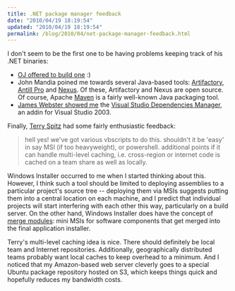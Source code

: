 ```yaml
---
title: .NET package manager feedback
date: "2010/04/19 18:19:54"
updated: "2010/04/19 18:19:54"
permalink: /blog/2010/04/net-package-manager-feedback.html
---
```

I don't seem to be the first one to be having problems keeping track of his .NET binaries:

 * [OJ offered to build one](http://twitter.com/TheColonial/status/12416813543) :)
 * John Mandia poined me towards several Java-based tools: [Artifactory](http://www.jfrog.org/products.php), [Antill Pro](http://www.anthillpro.com/html/default.html) and [Nexus](http://nexus.sonatype.org/). Of these, Artifactory and Nexus are open source. Of course, Apache [Maven](http://maven.apache.org/) is a fairly well-known Java packaging tool.
 * [James Webster showed me](http://twitter.com/jimmcslim/status/12417586016) the [Visual Studio Dependencies Manager](http://vsdm.codeplex.com/Wikipage), an addin for Visual Studio 2003.

Finally, [Terry Spitz](http://www.partario.com/blog/2010/04/can-i-have-a-net-package-manager.html#comment-39) had some fairly enthusiastic feedback:
> hell yes! we've got various vbscripts to do this. shouldn't it be 'easy' in say MSI (if too heavyweight), or powershell. additional points if it can handle multi-level caching, i.e. cross-region or internet code is cached on a team share as well as locally.

Windows Installer occurred to me when I started thinking about this. However, I think such a tool should be limited to deploying assemblies to a particular project's source tree -- deploying them via MSIs suggests putting them into a central location on each machine, and I predict that individual projects will start interfering with each other this way, particularly on a build server. On the other hand, Windows Installer does have the concept of [merge modules](http://en.wikipedia.org/wiki/Merge_module): mini MSIs for software components that get merged into the final application installer.

Terry's multi-level caching idea is nice. There should definitely be local team and Internet repositories. Additionally, geographically distributed teams probably want local caches to keep overhead to a minimum. And I noticed that my Amazon-based web server cleverly goes to a special Ubuntu package repository hosted on S3, which keeps things quick and hopefully reduces my bandwidth costs.
